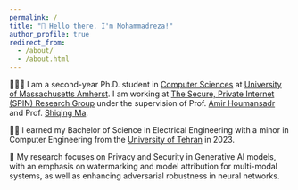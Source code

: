 ```yaml
---
permalink: /
title: "👋 Hello there, I'm Mohammadreza!"
author_profile: true
redirect_from: 
  - /about/
  - /about.html
---
```

🧑🏻‍💻 I am a second-year Ph.D. student in [Computer Sciences](https://www.cics.umass.edu) at [University of Massachusetts Amherst](https://www.umass.edu). I am working at [The Secure, Private Internet (SPIN) Research Group](https://people.cs.umass.edu/~amir/Research.html) under the supervision of Prof. [Amir Houmansadr](https://people.cs.umass.edu/~amir/) and Prof. [Shiqing Ma](https://people.cs.umass.edu/~shiqingma/).

👨‍🎓 I earned my Bachelor of Science in Electrical Engineering with a minor in Computer Engineering from the [University of Tehran](https://ut.ac.ir/en) in 2023.

🔬 My research focuses on Privacy and Security in Generative AI models, with an emphasis on watermarking and model attribution for multi-modal systems, as well as enhancing adversarial robustness in neural networks.
